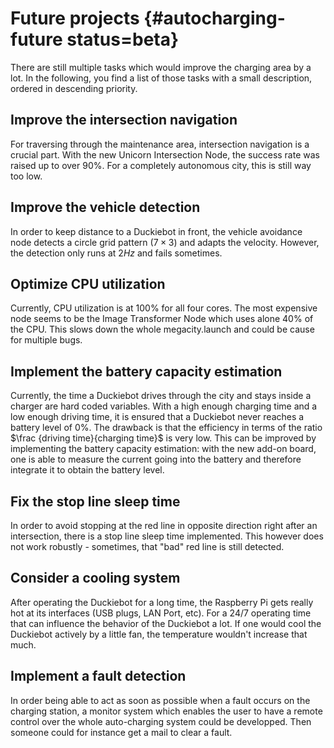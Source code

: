 # Future projects {#autocharging-future status=beta}

There are still multiple tasks which would improve the charging area by a lot. In the following, you find a list of those tasks with a small description, ordered in descending priority.

## Improve the intersection navigation

For traversing through the maintenance area, intersection navigation is a crucial part. With the new Unicorn Intersection Node, the success rate was raised up to over 90%. For a completely autonomous city, this is still way too low.

## Improve the vehicle detection

In order to keep distance to a Duckiebot in front, the vehicle avoidance node detects a circle grid pattern ($7 \times 3$) and adapts the velocity. However, the detection only runs at $2Hz$ and fails sometimes.

## Optimize CPU utilization

Currently, CPU utilization is at 100% for all four cores. The most expensive node seems to be the Image Transformer Node which uses alone 40% of the CPU. This slows down the whole megacity.launch and could be cause for multiple bugs.

## Implement the battery capacity estimation

Currently, the time a Duckiebot drives through the city and stays inside a charger are hard coded variables. With a high enough charging time and a low enough driving time, it is ensured that a Duckiebot never reaches a battery level of 0%. The drawback is that the efficiency in terms of the ratio $\frac {driving time}{charging time}$ is very low. This can be improved by implementing the battery capacity estimation: with the new add-on board, one is able to measure the current going into the battery and therefore integrate it to obtain the battery level.


## Fix the stop line sleep time

In order to avoid stopping at the red line in opposite direction right after an intersection, there is a stop line sleep time implemented. This however does not work robustly - sometimes, that "bad" red line is still detected.


## Consider a cooling system

After operating the Duckiebot for a long time, the Raspberry Pi gets really hot at its interfaces (USB plugs, LAN Port, etc). For a 24/7 operating time that can influence the behavior of the Duckiebot a lot. If one would cool the Duckiebot actively by a little fan, the temperature wouldn't increase that much.

## Implement a fault detection

In order being able to act as soon as possible when a fault occurs on the charging station, a monitor system which enables the user to have a remote control over the whole auto-charging system could be developped. Then someone could for instance get a mail to clear a fault.


